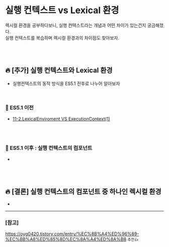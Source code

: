 # 실행 컨텍스트 vs Lexical 환경
렉시컬 환경을 공부하다보니, 실행 컨텍스트라는 개념과 어떤 차이가 있는건지 궁금해졌다. <br>
실행 컨텍스트를 복습하며 렉시컬 환경과의 차이점도 찾아보자.

<br>
<br>

## 🔥 [추가] 실행 컨텍스트와 Lexical 환경
- 실행컨텍스트의 동작 방식을 ES5.1 전후로 나누어 알아보자

<br>

### 🚀 ES5.1 이전 
- <a href = "">11-2.LexicalEnviroment VS ExecutionContext(1)</a>

<br>
<br>

### 🚀 ES5.1 이후 : 실행 컨텍스트의 컴포넌트

- 


<br>
<br>

## 🔥 [결론] 실행 컨텍스트의 컴포넌트 중 하나인 렉시컬 환경

- 





<hr>

### [참고]
https://oyg0420.tistory.com/entry/%EC%8B%A4%ED%96%89-%EC%BB%A8%ED%85%8D%EC%8A%A4%ED%8A%B8 `추천👍`


